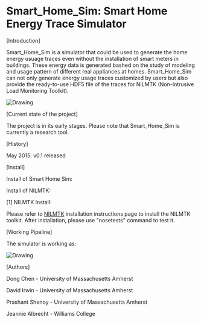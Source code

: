 # Smart_Home_Sim: Smart Home Energy Trace Simulator

[Introduction]

Smart_Home_Sim is a simulator that could be used to generate the home energy usuage traces even without the installation of smart meters in buildings. These energy data is generated bashed on the study of modeling and usage pattern of different real appliances at homes. Smart_Home_Sim can not only generate energy usage traces customized by users but also provide the ready-to-use HDF5 file of the traces for NILMTK (Non-Intrusive Load Monitoring Toolkit).

<img src="https://people.cs.umass.edu/~dong/sim.jpg" alt="Drawing" style="width: 25% height: 25%;"/>

[Current state of the project]

The project is in its early stages. Please note that Smart_Home_Sim is currently a research tool.

[History]

May 2015: v0.1 released

[Install]

Install of Smart Home Sim:

Install of NILMTK:

[1] NILMTK Install:

Please refer to [NILMTK](http://nilmtk.github.io/nilmtk/master/install.html) installation instructions page to install the NILMTK toolkit. After installation, please use "nosetests" command to test it.


[Working Pipeline]

The simulator is working as:

<img src="https://people.cs.umass.edu/~dong/pipeline.png" alt="Drawing" style="width: 25% height: 25%;"/>

[Authors]

Dong Chen         - University of Massachusetts Amherst

David Irwin       - University of Massachusetts Amherst 

Prashant Shenoy   - University of Massachusetts Amherst 

Jeannie Albrecht  - Williams College
